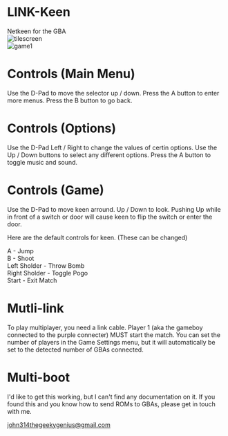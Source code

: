 # LINK-Keen
Netkeen for the GBA<br>
![tilescreen](https://user-images.githubusercontent.com/36487623/153327131-6263e0d9-8577-4ec7-813e-79339f006d93.png)
<br>
![game1](https://user-images.githubusercontent.com/36487623/153327196-803441ae-718e-4535-82a5-976a80c5417d.png)
<br>
# Controls (Main Menu)
Use the D-Pad to move the selector up / down.
Press the A button to enter more menus.
Press the B button to go back.
# Controls (Options)
Use the D-Pad Left / Right to change the values of certin options.
Use the Up / Down buttons to select any different options.
Press the A button to toggle music and sound.
# Controls (Game)
Use the D-Pad to move keen arround. Up / Down to look.
Pushing Up while in front of a switch or door will cause keen to flip the switch or enter the door.

Here are the default controls for keen. (These can be changed)

A             - Jump<br>
B             - Shoot<br>
Left Sholder  - Throw Bomb<br>
Right Sholder - Toggle Pogo<br>
Start         - Exit Match<br>

# Mutli-link
To play multiplayer, you need a link cable.
Player 1 (aka the gameboy connected to the purple connecter) MUST start the match.
You can set the number of players in the Game Settings menu, but it will automatically be set to the detected number of GBAs connected.

# Multi-boot
I'd like to get this working, but I can't find any documentation on it. If you found this and you know how to send ROMs to GBAs, please get in touch with me.

john314thegeekygenius@gmail.com
